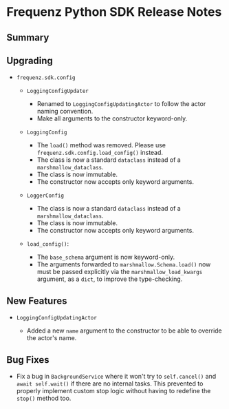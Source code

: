 # Frequenz Python SDK Release Notes

## Summary

<!-- Here goes a general summary of what this release is about -->

## Upgrading

- `frequenz.sdk.config`

    * `LoggingConfigUpdater`

        + Renamed to `LoggingConfigUpdatingActor` to follow the actor naming convention.
        + Make all arguments to the constructor keyword-only.

    * `LoggingConfig`

        + The `load()` method was removed. Please use `frequenz.sdk.config.load_config()` instead.
        + The class is now a standard `dataclass` instead of a `marshmallow_dataclass`.
        + The class is now immutable.
        + The constructor now accepts only keyword arguments.

    * `LoggerConfig`

        + The class is now a standard `dataclass` instead of a `marshmallow_dataclass`.
        + The class is now immutable.
        + The constructor now accepts only keyword arguments.

    * `load_config()`:

         + The `base_schema` argument is now keyword-only.
         + The arguments forwarded to `marshmallow.Schema.load()` now must be passed explicitly via the `marshmallow_load_kwargs` argument, as a `dict`, to improve the type-checking.

## New Features

- `LoggingConfigUpdatingActor`

    * Added a new `name` argument to the constructor to be able to override the actor's name.

## Bug Fixes

- Fix a bug in `BackgroundService` where it won't try to `self.cancel()` and `await self.wait()` if there are no internal tasks. This prevented to properly implement custom stop logic without having to redefine the `stop()` method too.
